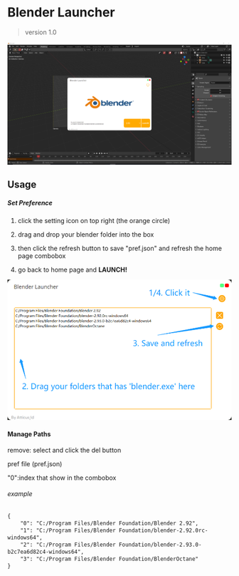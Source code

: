 # Blender Launcher

> version 1.0

![image-20210226151011578](README.assets/image-20210226151011578.png)



## Usage

##### Set Preference

1. click the setting icon on top right (the orange circle)

2. drag and drop your blender folder into the box

3. then click the refresh button to save "pref.json" and refresh the home page combobox

4. go back to home page and **LAUNCH!**


![image-20210226151452228](README.assets/image-20210226151452228.png)



#### Manage Paths

remove: select and click the del button

pref file (pref.json)

"0":index that show in the combobox

###### example

```
{
    "0": "C:/Program Files/Blender Foundation/Blender 2.92",
    "1": "C:/Program Files/Blender Foundation/blender-2.92.0rc-windows64",
    "2": "C:/Program Files/Blender Foundation/blender-2.93.0-b2c7ea6d82c4-windows64",
    "3": "C:/Program Files/Blender Foundation/BlenderOctane"
}
```

